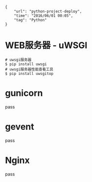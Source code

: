 ```
{
    "url": "python-project-deploy",
    "time": "2016/06/01 00:05",
    "tag": "Python"
}
```


# WEB服务器 - uWSGI

```
# uwsgi服务器
$ pip install uwsgi
# uwsgi服务器性能查看工具
$ pip install uwsgitop
```

# gunicorn
pass

# gevent
pass

# Nginx
pass
